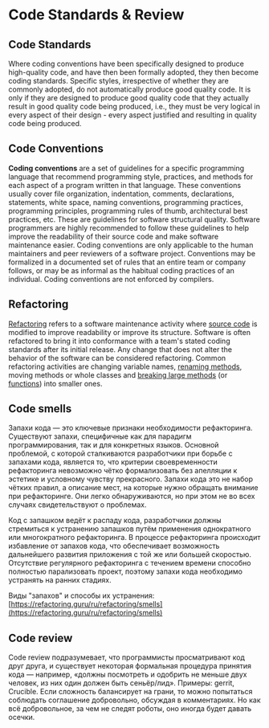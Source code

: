 # Code Standards & Review

## Code Standards

Where coding conventions have been specifically designed to produce high-quality code, and have then been formally adopted, they then become coding standards. Specific styles, irrespective of whether they are commonly adopted, do not automatically produce good quality code. It is only if they are designed to produce good quality code that they actually result in good quality code being produced, i.e., they must be very logical in every aspect of their design - every aspect justified and resulting in quality code being produced.

## Code Conventions

**Coding conventions** are a set of guidelines for a specific programming language that recommend programming style, practices, and methods for each aspect of a program written in that language. These conventions usually cover file organization, indentation, comments, declarations, statements, white space, naming conventions, programming practices, programming principles, programming rules of thumb, architectural best practices, etc. These are guidelines for software structural quality. Software programmers are highly recommended to follow these guidelines to help improve the readability of their source code and make software maintenance easier. Coding conventions are only applicable to the human maintainers and peer reviewers of a software project. Conventions may be formalized in a documented set of rules that an entire team or company follows, or may be as informal as the habitual coding practices of an individual. Coding conventions are not enforced by compilers.

## Refactoring

[Refactoring](https://en.wikipedia.org/wiki/Refactoring) refers to a software maintenance activity where [source code](https://en.wikipedia.org/wiki/Source_code) is modified to improve readability or improve its structure. Software is often refactored to bring it into conformance with a team's stated coding standards after its initial release. Any change that does not alter the behavior of the software can be considered refactoring. Common refactoring activities are changing variable names, [renaming methods](https://en.wikipedia.org/wiki/Rename_Method), moving methods or whole classes and [breaking large methods](https://en.wikipedia.org/wiki/Extract_Method) \(or [functions](https://en.wikipedia.org/wiki/Function_%28programming%29)\) into smaller ones.  


## Code smells

Запахи кода — это ключевые признаки необходимости рефакторинга. Существуют запахи, специфичные как для парадигм программирования, так и для конкретных языков. Основной проблемой, с которой сталкиваются разработчики при борьбе с запахами кода, является то, что критерии своевременности рефакторинга невозможно чётко формализовать без апелляции к эстетике и условному чувству прекрасного. Запахи кода это не набор чётких правил, а описание мест, на которые нужно обращать внимание при рефакторинге. Они легко обнаруживаются, но при этом не во всех случаях свидетельствуют о проблемах.

Код с запашком ведёт к распаду кода, разработчики должны стремиться к устранению запашков путём применения однократного или многократного рефакторинга. В процессе рефакторинга происходит избавление от запахов кода, что обеспечивает возможность дальнейшего развития приложения с той же или большей скоростью. Отсутствие регулярного рефакторинга с течением времени способно полностью парализовать проект, поэтому запахи кода необходимо устранять на ранних стадиях.

Виды "запахов" и способы их устранения: [https://refactoring.guru/ru/refactoring/smells](https://refactoring.guru/ru/refactoring/smells)

## Code review

Code review подразумевает, что программисты просматривают код друг друга, и существует некоторая формальная процедура принятия кода — например, «должны посмотреть и одобрить не меньше двух человек, из них один должен быть сеньёр/лид». Примеры: gerrit, Crucible. Если сложность балансирует на грани, то можно попытаться соблюдать соглашение добровольно, обсуждая в комментариях. Но как всё добровольное, за чем не следят роботы, оно иногда будет давать осечки.

